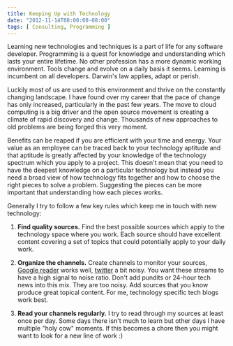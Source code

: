 ```yaml
---
title: Keeping Up with Technology
date: "2012-11-14T08:00:00-08:00"
tags: [ Consulting, Programming ]
---
```



Learning new technologies and techniques is a part of life for any software developer. Programming is a quest for knowledge and understanding which lasts your entire lifetime. No other profession has a more dynamic working environment. Tools change and evolve on a daily basis it seems.  Learning is incumbent on all developers. Darwin's law applies, adapt or perish.

Luckily most of us are used to this environment and thrive on the constantly changing landscape. I have found over my career that the pace of change has only increased, particularly in the past few years. The move to cloud computing is a big driver and the open source movement is creating a climate of rapid discovery and change. Thousands of new approaches to old problems are being forged this very moment.

Benefits can be reaped if you are efficient with your time and energy. Your value as an employee can be traced back to your technology aptitude and that aptitude is greatly affected by your knowledge of the technology spectrum which you apply to a project. This doesn't mean that you need to have the deepest knowledge on a particular technology but instead you need a broad view of how technology fits together and how to choose the right pieces to solve a problem. Suggesting the pieces can be more important that understanding how each pieces works.

Generally I try to follow a few key rules which keep me in touch with new technology:

1. __Find quality sources.__ Find the best possible sources which apply to the technology space where you work. Each source should have excellent content covering a set of topics that could potentially apply to your daily work.

2. __Organize the channels.__ Create channels to monitor your sources, [Google reader](http://reader.google.com) works well, [twitter](http://twitter.com) a bit noisy. You want these streams to have a high signal to noise ratio. Don't add pundits or 24-hour tech news into this mix. They are too noisy. Add sources that you know produce great topical content. For me, technology specific tech blogs work best.

3. __Read your channels regularly.__ I try to read through my sources at least once per day. Some days there isn't much to learn but other days I have multiple "holy cow" moments. If this becomes a chore then you might want to look for a new line of work :)

